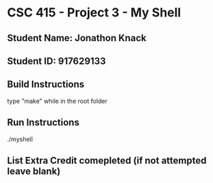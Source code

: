 # CSC 415 - Project 3 - My Shell

## Student Name: Jonathon Knack

## Student ID: 917629133

## Build Instructions
type "make" while in the root folder

## Run Instructions
./myshell
## List Extra Credit comepleted (if not attempted leave blank)
